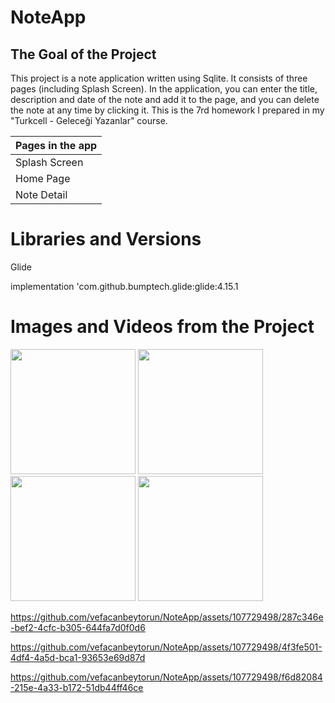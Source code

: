 # NoteApp

The Goal of the Project
-------------

<p>
This project is a note application written using Sqlite. It consists of three pages (including Splash Screen).
In the application, you can enter the title, description and date of the note and add it to the page, and you can delete the note at any time by clicking it.
This is the 7rd homework I prepared in my "Turkcell - Geleceği Yazanlar" course.
  
| Pages in the app |
| --------- |
|  Splash Screen  |
|  Home Page   |
|  Note Detail    | 

# Libraries and Versions
  
 Glide <p>
 implementation 'com.github.bumptech.glide:glide:4.15.1

   
# Images and Videos from the Project
   
<a href="https://github.com/vefacanbeytorun/NoteApp/blob/master/images/1.png" target="_blank">
<img src="https://github.com/vefacanbeytorun/NoteApp/blob/master/images/1.png" width="200" style="max-width:100%;"></a>
   
<a href="https://github.com/vefacanbeytorun/NoteApp/blob/master/images/2.png" target="_blank">
<img src="https://github.com/vefacanbeytorun/NoteApp/blob/master/images/2.png" width="200" style="max-width:100%;"></a>
   
<a href="https://github.com/vefacanbeytorun/NoteApp/blob/master/images/3.png" target="_blank">
<img src="https://github.com/vefacanbeytorun/NoteApp/blob/master/images/3.png" width="200" style="max-width:100%;"></a>
   
<a href="https://github.com/vefacanbeytorun/NoteApp/blob/master/images/4.png" target="_blank">
<img src="https://github.com/vefacanbeytorun/NoteApp/blob/master/images/4.png" width="200" style="max-width:100%;"></a>
   
   <p>
     
     
https://github.com/vefacanbeytorun/NoteApp/assets/107729498/287c346e-bef2-4cfc-b305-644fa7d0f0d6
     
     
https://github.com/vefacanbeytorun/NoteApp/assets/107729498/4f3fe501-4df4-4a5d-bca1-93653e69d87d


https://github.com/vefacanbeytorun/NoteApp/assets/107729498/f6d82084-215e-4a33-b172-51db44ff46ce
     



